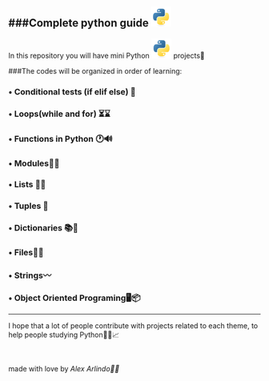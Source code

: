 ###Complete python guide <img src="https://github.com/devicons/devicon/blob/1119b9f84c0290e0f0b38982099a2bd027a48bf1/icons/python/python-original.svg" alt="python" width="40" height="40"/>
---
<p>In this repository you will have mini Python <img src="https://github.com/devicons/devicon/blob/1119b9f84c0290e0f0b38982099a2bd027a48bf1/icons/python/python-original.svg" title="python" alt="paython" width="40" height="40"> projects🚀</p>

###The codes will be organized in order of learning: 
<h3>
• Conditional tests (if elif else) 🤔</h3>

<h3>• Loops(while and for) ⏳⌛</h3>

<h3>• Functions in Python 🕐🔊</h3>

<h3>• Modules📱📲</h3>
 
<h3>• Lists 📜📃</h3>

<h3>• Tuples 🚫</h3>

<h3>• Dictionaries 📚📖</h3>

<h3>• Files📂📁</h3>

<h3>• Strings〰️</h3>

<h3>• Object Oriented Programing🖥️📦</h3>


---
<p>I hope that a lot of people contribute with projects related to each theme, to help people studying Python💜🖤📈</p>
</br>

<p>made with love by <i>Alex Arlindo🖤💜</i></p>
